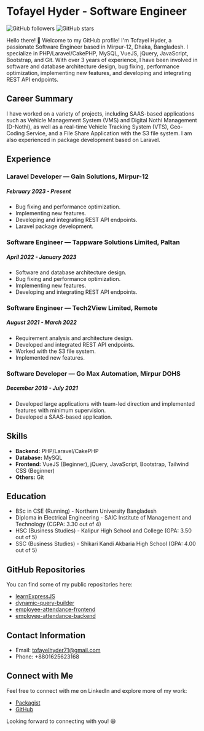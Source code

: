 
<!--
**abhihyder/abhihyder** is a ✨ _special_ ✨ repository because its `README.md` (this file) appears on your GitHub profile.

Here are some ideas to get you started:

- 🔭 I’m currently working on ...
- 🌱 I’m currently learning ...
- 👯 I’m looking to collaborate on ...
- 🤔 I’m looking for help with ...
- 💬 Ask me about ...
- 📫 How to reach me: ...
- 😄 Pronouns: ...
- ⚡ Fun fact: ...
-->



# Tofayel Hyder - Software Engineer

![GitHub followers](https://img.shields.io/github/followers/abhihyder?style=social)
![GitHub stars](https://img.shields.io/github/stars/abhihyder?style=social)

Hello there! 👋 Welcome to my GitHub profile! I'm Tofayel Hyder, a passionate Software Engineer based in Mirpur-12, Dhaka, Bangladesh. I specialize in PHP/Laravel/CakePHP, MySQL, VueJS, jQuery, JavaScript, Bootstrap, and Git. With over 3 years of experience, I have been involved in software and database architecture design, bug fixing, performance optimization, implementing new features, and developing and integrating REST API endpoints.

## Career Summary

I have worked on a variety of projects, including SAAS-based applications such as Vehicle Management System (VMS) and Digital Nothi Management (D-Nothi), as well as a real-time Vehicle Tracking System (VTS), Geo-Coding Service, and a File Share Application with the S3 file system. I am also experienced in package development based on Laravel.

## Experience

### Laravel Developer — Gain Solutions, Mirpur-12
##### February 2023 - Present

- Bug fixing and performance optimization.
- Implementing new features.
- Developing and integrating REST API endpoints.
- Laravel package development.

### Software Engineer — Tappware Solutions Limited, Paltan
##### April 2022 - January 2023

- Software and database architecture design.
- Bug fixing and performance optimization.
- Implementing new features.
- Developing and integrating REST API endpoints.

### Software Engineer — Tech2View Limited, Remote
##### August 2021 - March 2022

- Requirement analysis and architecture design.
- Developed and integrated REST API endpoints.
- Worked with the S3 file system.
- Implemented new features.

### Software Developer — Go Max Automation, Mirpur DOHS
##### December 2019 - July 2021

- Developed large applications with team-led direction and implemented features with minimum supervision.
- Developed a SAAS-based application.

## Skills

- **Backend:** PHP/Laravel/CakePHP
- **Database:** MySQL
- **Frontend:** VueJS (Beginner), jQuery, JavaScript, Bootstrap, Tailwind CSS (Beginner)
- **Others:** Git

## Education

- BSc in CSE (Running) - Northern University Bangladesh
- Diploma in Electrical Engineering - SAIC Institute of Management and Technology (CGPA: 3.30 out of 4)
- HSC (Business Studies) - Kalipur High School and College (GPA: 3.50 out of 5)
- SSC (Business Studies) - Shikari Kandi Akbaria High School (GPA: 4.00 out of 5)

## GitHub Repositories

You can find some of my public repositories here:

- [learnExpressJS](https://github.com/abhihyder/learnExpressJS)
- [dynamic-query-builder](https://github.com/abhihyder/dynamic-query-builder)
- [employee-attendance-frontend](https://github.com/abhihyder/employee-attendance-frontend)
- [employee-attendance-backend](https://github.com/abhihyder/employee-attendance-backend)

## Contact Information

- Email: tofayelhyder71@gmail.com
- Phone: +8801625623168

## Connect with Me

Feel free to connect with me on LinkedIn and explore more of my work:

- [Packagist](https://packagist.org/packages/hyder)
- [GitHub](https://github.com/abhihyder)

Looking forward to connecting with you! 😄
